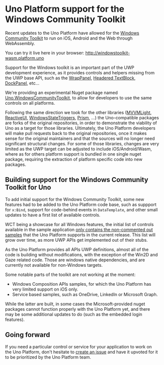 # Uno Platform support for the Windows Community Toolkit

Recent updates to the Uno Platform have allowed for the [Windows Community Toolkit](https://github.com/nventive/Uno.WindowsCommunityToolkit) to run
on iOS, Android and the Web through WebAssembly.

You can try it live here in your browser: http://windowstoolkit-wasm.platform.uno

Support for the Windows toolkit is an important part of the UWP development experience, as it provides controls and helpers missing
from the UWP base API, such as the [WrapPanel](https://github.com/Microsoft/WindowsCommunityToolkit/tree/master/Microsoft.Toolkit.Uwp.UI.Controls/WrapPanel),
[Headered TextBlock](https://github.com/Microsoft/WindowsCommunityToolkit/tree/master/Microsoft.Toolkit.Uwp.UI.Controls/HeaderedTextBlock),
[DockPanel](https://github.com/Microsoft/WindowsCommunityToolkit/tree/master/Microsoft.Toolkit.Uwp.UI.Controls/DockPanel), etc...

We're providing an experimental Nuget package named [Uno.WindowsCommunityToolkit](https://github.com/nventive/Uno.WindowsCommunityToolkit), to 
allow for developers to use the same controls on all platforms.

Following the same direction we took for the other libraries ([MVVMLight](https://github.com/nventive/uno.mvvmlight), 
[ReactiveUI](https://github.com/nventive/Uno.ReactiveUI), [WindowsStateTriggers](https://github.com/nventive/Uno.WindowsStateTriggers),
[Prism](https://github.com/nventive/Uno.Prism), ...) the Uno-compatible packages are forks of the original repositories, in order to demonstrate 
the viability of Uno as a target for those libraries. Ultimately, the Uno Platform developers will make pull requests back to the original 
repositories, once it makes sense for the original maintainers and that the sources will no longer need significant structural
changes. For some of those libraries, changes are very limited as the UWP target can be adjusted to include iOS/Android/Wasm, where as for others
platform support is bundled in one single nuget package, requiring the extraction of platform specific code into new packages.

## Building support for the Windows Community Toolkit for Uno

To add initial support for the Windows Community Toolkit, some new features had to be added to the Uno Platform code
base, such as suppport for `x:Bind`, support for code-behind events in `DataTemplate`, and other small updates to have
a first list of available controls.

WCT being a showcase for all Windows features, the initial list of controls available in the sample application [only contains
the non-commented out samples](https://github.com/nventive/Uno.WindowsCommunityToolkit/blob/uno/Microsoft.Toolkit.Uwp.SampleApp.Shared/SamplePages/samples.json) that the 
Uno Platform supports in the current release. This list will grow over time, as more UWP APIs get implemented out of their stubs.

As the Uno Platform provides all APIs UWP definitions, almost all of the code is building without
modifications, with the exception of the Win2D and Gaze related code. Those are windows native dependencies, 
and are currently not available for non-Windows targets.

Some notable parts of the toolkit are not working at the moment:
- Windows Composition APIs samples, for which the Uno Platform has very limited support on iOS only.
- Service based samples, such as OneDrive, LinkedIn or Microsoft Graph.

While the latter are built, in some cases the Microsoft-provided nuget packages cannot function properly 
with the Uno Platform yet, and there may be some additional updates to do (such as the embedded login features).

## Going forward

If you need a particular control or service for your application to work on the Uno Platform, don't hesitate 
to [create an issue](https://github.com/nventive/Uno.WindowsCommunityToolkit/issues) and have it upvoted for it
to be prioritized by the Uno Platform team.
